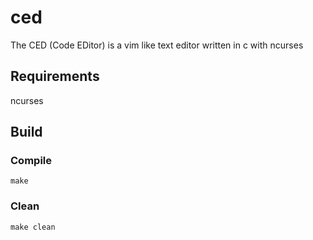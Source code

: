 # ced
The CED (Code EDitor) is a vim like text editor written in c with ncurses

## Requirements

ncurses

## Build

### Compile

```
make
```

### Clean

```
make clean
```
